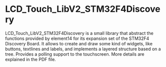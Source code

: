 # LCD_Touch_LibV2_STM32F4Discovery

LCD_Touch_LibV2_STM32F4Discovery is a small library that abstract the functions provided by element14 for its expansion set of the STM32F4 Discovery Board.
It allows to create and draw some kind of widgets, like buttons, textlines and labels, and implements a layered structure based on a tree.
Provides a polling support to the touchscreen.
More details are explained in the PDF file.
